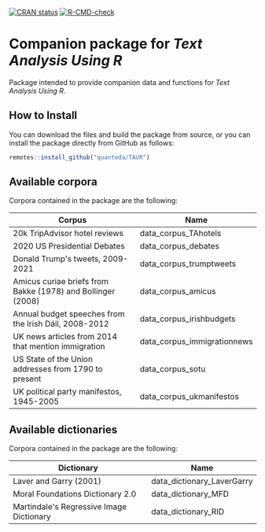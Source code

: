 <!-- badges: start -->
[![CRAN status](https://www.r-pkg.org/badges/version/TAUR)](https://cran.r-project.org/package=TAUR)
[![R-CMD-check](https://github.com/quanteda/TAUR/actions/workflows/R-CMD-check.yaml/badge.svg)](https://github.com/quanteda/TAUR/actions/workflows/R-CMD-check.yaml)
<!-- badges: end -->

# Companion package for _Text Analysis Using R_

Package intended to provide companion data and functions for _Text Analysis Using R_.

## How to Install

You can download the files and build the package from source, or you can install the package directly from GitHub as follows:

```r
remotes::install_github("quanteda/TAUR")
```

## Available corpora

Corpora contained in the package are the following:

Corpus | Name
--|--
20k TripAdvisor hotel reviews | data_corpus_TAhotels
2020 US Presidential Debates | data_corpus_debates
Donald Trump's tweets, 2009-2021 | data_corpus_trumptweets
Amicus curiae briefs from Bakke (1978) and Bollinger (2008) | data_corpus_amicus
Annual budget speeches from the Irish Dáil, 2008-2012 | data_corpus_irishbudgets
UK news articles from 2014 that mention immigration | data_corpus_immigrationnews
US State of the Union addresses from 1790 to present | data_corpus_sotu
UK political party manifestos, 1945-2005 | data_corpus_ukmanifestos

## Available dictionaries

Corpora contained in the package are the following:

Dictionary | Name
--|--
Laver and Garry (2001) | data_dictionary_LaverGarry
Moral Foundations Dictionary 2.0 | data_dictionary_MFD
Martindale's Regressive Image Dictionary | data_dictionary_RID

